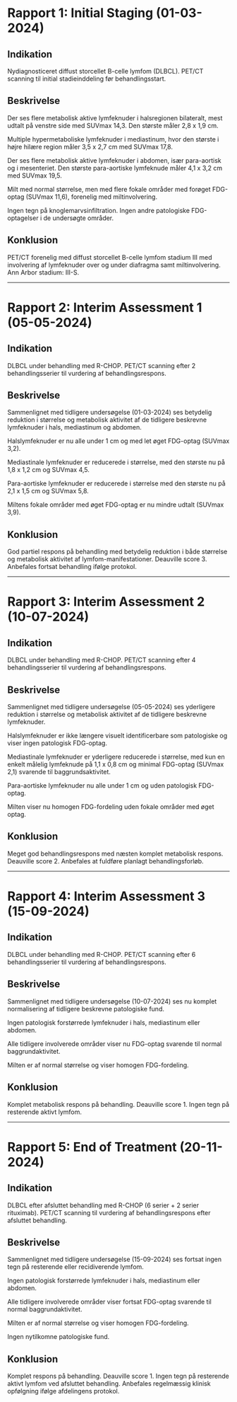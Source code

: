 # Rapport 1: Initial Staging (01-03-2024)

## Indikation
Nydiagnosticeret diffust storcellet B-celle lymfom (DLBCL). PET/CT scanning til initial stadieinddeling før behandlingsstart.

## Beskrivelse
Der ses flere metabolisk aktive lymfeknuder i halsregionen bilateralt, mest udtalt på venstre side med SUVmax 14,3. Den største måler 2,8 x 1,9 cm.

Multiple hypermetaboliske lymfeknuder i mediastinum, hvor den største i højre hilære region måler 3,5 x 2,7 cm med SUVmax 17,8.

Der ses flere metabolisk aktive lymfeknuder i abdomen, især para-aortisk og i mesenteriet. Den største para-aortiske lymfeknude måler 4,1 x 3,2 cm med SUVmax 19,5.

Milt med normal størrelse, men med flere fokale områder med forøget FDG-optag (SUVmax 11,6), forenelig med miltinvolvering.

Ingen tegn på knoglemarvsinfiltration. Ingen andre patologiske FDG-optagelser i de undersøgte områder.

## Konklusion
PET/CT forenelig med diffust storcellet B-celle lymfom stadium III med involvering af lymfeknuder over og under diafragma samt miltinvolvering. Ann Arbor stadium: III-S.

---

# Rapport 2: Interim Assessment 1 (05-05-2024)

## Indikation
DLBCL under behandling med R-CHOP. PET/CT scanning efter 2 behandlingsserier til vurdering af behandlingsrespons.

## Beskrivelse
Sammenlignet med tidligere undersøgelse (01-03-2024) ses betydelig reduktion i størrelse og metabolisk aktivitet af de tidligere beskrevne lymfeknuder i hals, mediastinum og abdomen.

Halslymfeknuder er nu alle under 1 cm og med let øget FDG-optag (SUVmax 3,2).

Mediastinale lymfeknuder er reducerede i størrelse, med den største nu på 1,8 x 1,2 cm og SUVmax 4,5.

Para-aortiske lymfeknuder er reducerede i størrelse med den største nu på 2,1 x 1,5 cm og SUVmax 5,8.

Miltens fokale områder med øget FDG-optag er nu mindre udtalt (SUVmax 3,9).

## Konklusion
God partiel respons på behandling med betydelig reduktion i både størrelse og metabolisk aktivitet af lymfom-manifestationer. Deauville score 3. Anbefales fortsat behandling ifølge protokol.

---

# Rapport 3: Interim Assessment 2 (10-07-2024)

## Indikation
DLBCL under behandling med R-CHOP. PET/CT scanning efter 4 behandlingsserier til vurdering af behandlingsrespons.

## Beskrivelse
Sammenlignet med tidligere undersøgelse (05-05-2024) ses yderligere reduktion i størrelse og metabolisk aktivitet af de tidligere beskrevne lymfeknuder.

Halslymfeknuder er ikke længere visuelt identificerbare som patologiske og viser ingen patologisk FDG-optag.

Mediastinale lymfeknuder er yderligere reducerede i størrelse, med kun en enkelt målelig lymfeknude på 1,1 x 0,8 cm og minimal FDG-optag (SUVmax 2,1) svarende til baggrundsaktivitet.

Para-aortiske lymfeknuder nu alle under 1 cm og uden patologisk FDG-optag.

Milten viser nu homogen FDG-fordeling uden fokale områder med øget optag.

## Konklusion
Meget god behandlingsrespons med næsten komplet metabolisk respons. Deauville score 2. Anbefales at fuldføre planlagt behandlingsforløb.

---

# Rapport 4: Interim Assessment 3 (15-09-2024)

## Indikation
DLBCL under behandling med R-CHOP. PET/CT scanning efter 6 behandlingsserier til vurdering af behandlingsrespons.

## Beskrivelse
Sammenlignet med tidligere undersøgelse (10-07-2024) ses nu komplet normalisering af tidligere beskrevne patologiske fund.

Ingen patologisk forstørrede lymfeknuder i hals, mediastinum eller abdomen.

Alle tidligere involverede områder viser nu FDG-optag svarende til normal baggrundaktivitet.

Milten er af normal størrelse og viser homogen FDG-fordeling.

## Konklusion
Komplet metabolisk respons på behandling. Deauville score 1. Ingen tegn på resterende aktivt lymfom.

---

# Rapport 5: End of Treatment (20-11-2024)

## Indikation
DLBCL efter afsluttet behandling med R-CHOP (6 serier + 2 serier rituximab). PET/CT scanning til vurdering af behandlingsrespons efter afsluttet behandling.

## Beskrivelse
Sammenlignet med tidligere undersøgelse (15-09-2024) ses fortsat ingen tegn på resterende eller recidiverende lymfom.

Ingen patologisk forstørrede lymfeknuder i hals, mediastinum eller abdomen.

Alle tidligere involverede områder viser fortsat FDG-optag svarende til normal baggrundaktivitet.

Milten er af normal størrelse og viser homogen FDG-fordeling.

Ingen nytilkomne patologiske fund.

## Konklusion
Komplet respons på behandling. Deauville score 1. Ingen tegn på resterende aktivt lymfom ved afsluttet behandling. Anbefales regelmæssig klinisk opfølgning ifølge afdelingens protokol.